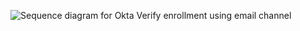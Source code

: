 <div class="common-image-format">

![Sequence diagram for Okta Verify enrollment using email channel](/img/authenticators/java-authenticators-okta-verify-enrol-with-email.png "All steps in the Okta Verify enrollment flow using a email authenticator")
</div>
